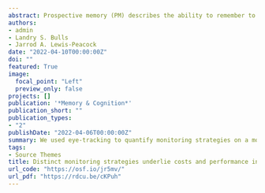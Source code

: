 ```yaml
---
abstract: Prospective memory (PM) describes the ability to remember to perform goal-relevant actions at an appropriate time in the future amid concurrent demands. A key contributor to PM performance is thought to be the effortful monitoring of the environment for PM-related cues, a process whose existence is typically inferred from a behavioral interference measure of reaction times. This measure, referred to as “PM costs,” is an informative but indirect proxy for monitoring, and it may not be sufficient to understand PM behaviors in all situations. In this study, we asked participants to perform a visual search task with arrows that varied in difficulty while concurrently performing a delayed-recognition PM task with pictures of faces and scenes. To gain a precise measurement of monitoring behavior, we used eye-tracking to record fixations to all task-relevant stimuli and related these fixation measures to both PM costs and PM accuracy. We found that PM costs reflected dissociable monitoring strategies -  higher costs were associated with early and frequent monitoring while lower costs were associated with delayed and infrequent monitoring. Moreover, the link between fixations and PM costs varied with cognitive load, and the inclusion of fixation data yielded better predictions of PM accuracy than using PM costs alone. This study demonstrates the benefit of eye-tracking to disentangle the nature of PM costs and more precisely describe strategies involved in prospective remembering.
authors:
- admin
- Landry S. Bulls
- Jarrod A. Lewis-Peacock
date: "2022-04-10T00:00:00Z"
doi: ""
featured: True
image:
  focal_point: "Left"
  preview_only: false
projects: []
publication: '*Memory & Cognition*'
publication_short: ""
publication_types:
- "2"
publishDate: "2022-04-06T00:00:00Z"
summary: We used eye-tracking to quantify monitoring strategies on a moment-to-moment basis while participants performed a prospective memory task. We  then related fixation times to PM costs and PM performance. We found that PM costs reflected dissociable monitoring strategies - higher costs were associated with early and frequent monitoring while lower costs were associated with delayed and infrequent monitoring. Moreover, the link between fixations and PM costs varied with cognitive load, and the inclusion of fixation data yielded better predictions of PM accuracy than using PM costs alone.
tags:
- Source Themes
title: Distinct monitoring strategies underlie costs and performance in prospective memory
url_code: "https://osf.io/jr5mv/"
url_pdf: "https://rdcu.be/cKPuh"
---
```



